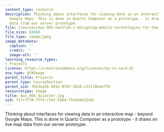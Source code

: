 ```yaml
---
content_type: resource
description: Thinking about interfaces for viewing data in an interactive map - beyond
  Google Maps. This is done in Quartz Composer as a prototype - it draws on live map
  data from our server prototype.
file: /courses/mas-965-nextlab-i-designing-mobile-technologies-for-the-next-billion-users-fall-2008/f17c7f707ff9c543546df5a5dde35a9c_mas_965_disaster.jpg
file_size: 62468
file_type: image/jpeg
image_metadata:
  caption: ''
  credit: ''
  image-alt: ''
learning_resource_types:
- Projects
license: https://creativecommons.org/licenses/by-nc-sa/4.0/
ocw_type: OCWImage
parent_title: Projects
parent_type: CourseSection
parent_uid: 7b53ea3b-401e-0767-1816-c31fc0eee770
resourcetype: Image
title: mas_965_disaster.jpg
uid: f17c7f70-7ff9-c543-546d-f5a5dde35a9c
---
```

Thinking about interfaces for viewing data in an interactive map - beyond Google Maps. This is done in Quartz Composer as a prototype - it draws on live map data from our server prototype.